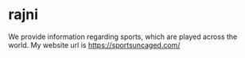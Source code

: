 # rajni
We provide information regarding sports, which are played across the world.
My website url is https://sportsuncaged.com/
